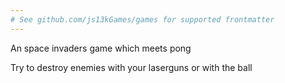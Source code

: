 ```yaml
---
# See github.com/js13kGames/games for supported frontmatter
---
```

An space invaders game which meets pong

Try to destroy enemies with your laserguns or with the ball